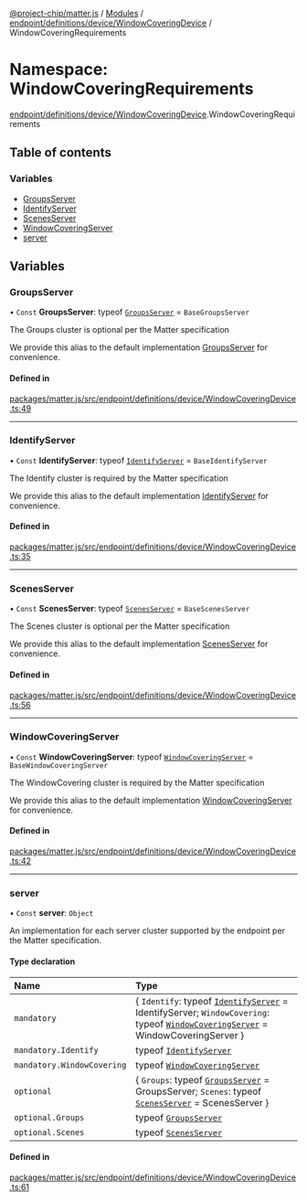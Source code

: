 [@project-chip/matter.js](../README.md) / [Modules](../modules.md) / [endpoint/definitions/device/WindowCoveringDevice](endpoint_definitions_device_WindowCoveringDevice.md) / WindowCoveringRequirements

# Namespace: WindowCoveringRequirements

[endpoint/definitions/device/WindowCoveringDevice](endpoint_definitions_device_WindowCoveringDevice.md).WindowCoveringRequirements

## Table of contents

### Variables

- [GroupsServer](endpoint_definitions_device_WindowCoveringDevice.WindowCoveringRequirements.md#groupsserver)
- [IdentifyServer](endpoint_definitions_device_WindowCoveringDevice.WindowCoveringRequirements.md#identifyserver)
- [ScenesServer](endpoint_definitions_device_WindowCoveringDevice.WindowCoveringRequirements.md#scenesserver)
- [WindowCoveringServer](endpoint_definitions_device_WindowCoveringDevice.WindowCoveringRequirements.md#windowcoveringserver)
- [server](endpoint_definitions_device_WindowCoveringDevice.WindowCoveringRequirements.md#server)

## Variables

### GroupsServer

• `Const` **GroupsServer**: typeof [`GroupsServer`](../classes/behavior_definitions_groups_export.GroupsServer.md) = `BaseGroupsServer`

The Groups cluster is optional per the Matter specification

We provide this alias to the default implementation [GroupsServer](endpoint_definitions_device_WindowCoveringDevice.WindowCoveringRequirements.md#groupsserver) for convenience.

#### Defined in

[packages/matter.js/src/endpoint/definitions/device/WindowCoveringDevice.ts:49](https://github.com/project-chip/matter.js/blob/6d3b6a5d957d88a9231d6ecab4bb41f8133112be/packages/matter.js/src/endpoint/definitions/device/WindowCoveringDevice.ts#L49)

___

### IdentifyServer

• `Const` **IdentifyServer**: typeof [`IdentifyServer`](behavior_definitions_identify_export.IdentifyServer.md) = `BaseIdentifyServer`

The Identify cluster is required by the Matter specification

We provide this alias to the default implementation [IdentifyServer](endpoint_definitions_device_WindowCoveringDevice.WindowCoveringRequirements.md#identifyserver) for convenience.

#### Defined in

[packages/matter.js/src/endpoint/definitions/device/WindowCoveringDevice.ts:35](https://github.com/project-chip/matter.js/blob/6d3b6a5d957d88a9231d6ecab4bb41f8133112be/packages/matter.js/src/endpoint/definitions/device/WindowCoveringDevice.ts#L35)

___

### ScenesServer

• `Const` **ScenesServer**: typeof [`ScenesServer`](../classes/behavior_definitions_scenes_export.ScenesServer.md) = `BaseScenesServer`

The Scenes cluster is optional per the Matter specification

We provide this alias to the default implementation [ScenesServer](endpoint_definitions_device_WindowCoveringDevice.WindowCoveringRequirements.md#scenesserver) for convenience.

#### Defined in

[packages/matter.js/src/endpoint/definitions/device/WindowCoveringDevice.ts:56](https://github.com/project-chip/matter.js/blob/6d3b6a5d957d88a9231d6ecab4bb41f8133112be/packages/matter.js/src/endpoint/definitions/device/WindowCoveringDevice.ts#L56)

___

### WindowCoveringServer

• `Const` **WindowCoveringServer**: typeof [`WindowCoveringServer`](../classes/behavior_definitions_window_covering_export.WindowCoveringServer.md) = `BaseWindowCoveringServer`

The WindowCovering cluster is required by the Matter specification

We provide this alias to the default implementation [WindowCoveringServer](endpoint_definitions_device_WindowCoveringDevice.WindowCoveringRequirements.md#windowcoveringserver) for convenience.

#### Defined in

[packages/matter.js/src/endpoint/definitions/device/WindowCoveringDevice.ts:42](https://github.com/project-chip/matter.js/blob/6d3b6a5d957d88a9231d6ecab4bb41f8133112be/packages/matter.js/src/endpoint/definitions/device/WindowCoveringDevice.ts#L42)

___

### server

• `Const` **server**: `Object`

An implementation for each server cluster supported by the endpoint per the Matter specification.

#### Type declaration

| Name | Type |
| :------ | :------ |
| `mandatory` | \{ `Identify`: typeof [`IdentifyServer`](behavior_definitions_identify_export.IdentifyServer.md) = IdentifyServer; `WindowCovering`: typeof [`WindowCoveringServer`](../classes/behavior_definitions_window_covering_export.WindowCoveringServer.md) = WindowCoveringServer } |
| `mandatory.Identify` | typeof [`IdentifyServer`](behavior_definitions_identify_export.IdentifyServer.md) |
| `mandatory.WindowCovering` | typeof [`WindowCoveringServer`](../classes/behavior_definitions_window_covering_export.WindowCoveringServer.md) |
| `optional` | \{ `Groups`: typeof [`GroupsServer`](../classes/behavior_definitions_groups_export.GroupsServer.md) = GroupsServer; `Scenes`: typeof [`ScenesServer`](../classes/behavior_definitions_scenes_export.ScenesServer.md) = ScenesServer } |
| `optional.Groups` | typeof [`GroupsServer`](../classes/behavior_definitions_groups_export.GroupsServer.md) |
| `optional.Scenes` | typeof [`ScenesServer`](../classes/behavior_definitions_scenes_export.ScenesServer.md) |

#### Defined in

[packages/matter.js/src/endpoint/definitions/device/WindowCoveringDevice.ts:61](https://github.com/project-chip/matter.js/blob/6d3b6a5d957d88a9231d6ecab4bb41f8133112be/packages/matter.js/src/endpoint/definitions/device/WindowCoveringDevice.ts#L61)

